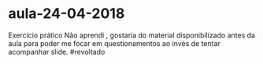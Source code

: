 # aula-24-04-2018
Exercício prático
Não aprendi , gostaria do material disponibilizado antes da aula para poder me focar em questionamentos ao invés de tentar acompanhar slide.
#revoltado
